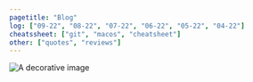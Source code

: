 ```yaml
---
pagetitle: "Blog"
log: ["09-22", "08-22", "07-22", "06-22", "05-22", "04-22"]
cheatssheet: ["git", "macos", "cheatsheet"]
other: ["quotes", "reviews"]
---
```


<img class="center" src="./img/hero-blog.png" alt="A decorative image" />
